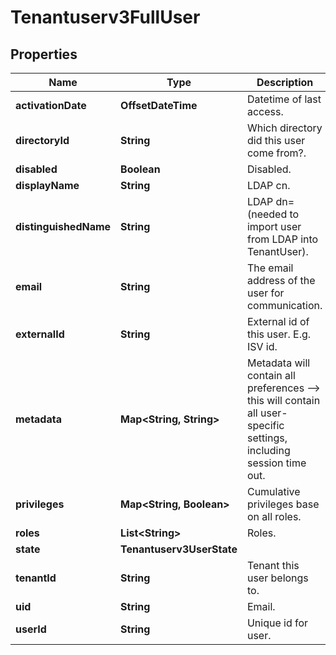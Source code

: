 

# Tenantuserv3FullUser


## Properties

| Name | Type | Description | Notes |
|------------ | ------------- | ------------- | -------------|
|**activationDate** | **OffsetDateTime** | Datetime of last access. |  [optional] |
|**directoryId** | **String** | Which directory did this user come from?. |  [optional] |
|**disabled** | **Boolean** | Disabled. |  [optional] |
|**displayName** | **String** | LDAP cn. |  [optional] |
|**distinguishedName** | **String** | LDAP dn&#x3D;  (needed to import user from LDAP into TenantUser). |  [optional] |
|**email** | **String** | The email address of the user for communication. |  [optional] |
|**externalId** | **String** | External id of this user. E.g. ISV id. |  [optional] |
|**metadata** | **Map&lt;String, String&gt;** | Metadata will contain all preferences   --&gt; this will contain all user-specific settings, including session time out. |  [optional] |
|**privileges** | **Map&lt;String, Boolean&gt;** | Cumulative privileges base on all roles. |  [optional] |
|**roles** | **List&lt;String&gt;** | Roles. |  [optional] |
|**state** | **Tenantuserv3UserState** |  |  [optional] |
|**tenantId** | **String** | Tenant this user belongs to. |  [optional] |
|**uid** | **String** | Email. |  [optional] |
|**userId** | **String** | Unique id for user. |  [optional] |



